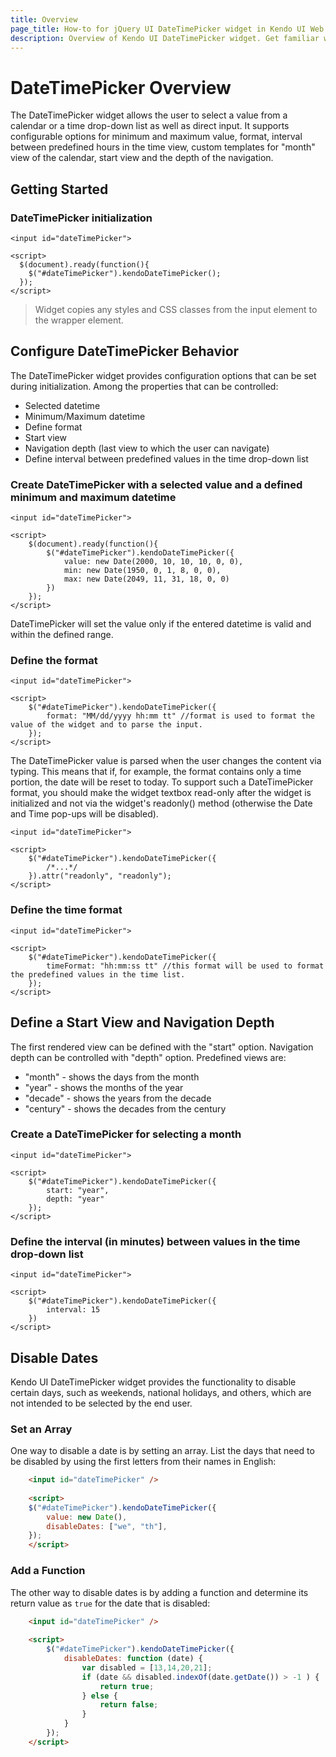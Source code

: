 ```yaml
---
title: Overview
page_title: How-to for jQuery UI DateTimePicker widget in Kendo UI Web framework
description: Overview of Kendo UI DateTimePicker widget. Get familiar with the configuration options of the control and define the interval between values in the time drop-down list.
---
```


# DateTimePicker Overview

The DateTimePicker widget allows the user to select a value from a
calendar or a time drop-down list as well as direct input.
It supports configurable options for minimum and maximum value, format, interval between predefined hours in the time view, custom templates for "month" view
of the calendar, start view and the depth of the navigation.


## Getting Started

### DateTimePicker initialization
    
    <input id="dateTimePicker"> 

    <script>
      $(document).ready(function(){
        $("#dateTimePicker").kendoDateTimePicker();
      });
    </script>

> Widget copies any styles and CSS classes from the input element to the wrapper element.

## Configure DateTimePicker Behavior

The DateTimePicker widget provides configuration options that can be set
during initialization. Among the properties that can be controlled:


*   Selected datetime
*   Minimum/Maximum datetime
*   Define format
*   Start view
*   Navigation depth (last view to which the user can navigate)
*   Define interval between predefined values in the time drop-down list

### Create DateTimePicker with a selected value and a defined minimum and maximum datetime
    <input id="dateTimePicker"> 

    <script>
        $(document).ready(function(){
            $("#dateTimePicker").kendoDateTimePicker({
                value: new Date(2000, 10, 10, 10, 0, 0),
                min: new Date(1950, 0, 1, 8, 0, 0),
                max: new Date(2049, 11, 31, 18, 0, 0)
            })
        });
    </script>

DateTimePicker will set the value only if the entered datetime is valid and
within the defined range.

### Define the format
    <input id="dateTimePicker"> 

    <script>
        $("#dateTimePicker").kendoDateTimePicker({
            format: "MM/dd/yyyy hh:mm tt" //format is used to format the value of the widget and to parse the input.
        });
    </script>

The DateTimePicker value is parsed when the user changes the content via typing. This means that if, for example, the format contains only a time portion, the date will be reset to today.
To support such a DateTimePicker format, you should make the widget textbox read-only after the widget is initialized and not via the widget's readonly() method (otherwise the Date and Time pop-ups will be disabled).
    
    <input id="dateTimePicker"> 

    <script>
        $("#dateTimePicker").kendoDateTimePicker({
            /*...*/
        }).attr("readonly", "readonly");
    </script>

### Define the time format
    
    <input id="dateTimePicker"> 
    
    <script>
        $("#dateTimePicker").kendoDateTimePicker({
            timeFormat: "hh:mm:ss tt" //this format will be used to format the predefined values in the time list.
        });
    </script>     

## Define a Start View and Navigation Depth


The first rendered view can be defined with the "start" option.
Navigation depth can be controlled with "depth" option. Predefined
views are:


*   "month" - shows the days from the month
*   "year" - shows the months of the year
*   "decade" - shows the years from the decade
*   "century" - shows the decades from the century

### Create a DateTimePicker for selecting a month
    <input id="dateTimePicker"> 
    
    <script>
        $("#dateTimePicker").kendoDateTimePicker({
            start: "year",
            depth: "year"
        });
    </script>

### Define the interval (in minutes) between values in the time drop-down list
    
    <input id="dateTimePicker"> 
    
    <script>
        $("#dateTimePicker").kendoDateTimePicker({
            interval: 15
        })
    </script>

## Disable Dates

Kendo UI DateTimePicker widget provides the functionality to disable certain days, such as weekends, national holidays, and others, which are not intended to be selected by the end user.  

### Set an Array

One way to disable a date is by setting an array. List the days that need to be disabled by using the first letters from their names in English:

```html 
    <input id="dateTimePicker" />
    
    <script>
    $("#dateTimePicker").kendoDateTimePicker({
		value: new Date(),
		disableDates: ["we", "th"],
	});
    </script>
```

### Add a Function

The other way to disable dates is by adding a function and determine its return value as `true` for the date that is disabled: 

```html  
    <input id="dateTimePicker" />
    
    <script>
        $("#dateTimePicker").kendoDateTimePicker({                
            disableDates: function (date) {
                var disabled = [13,14,20,21];                
                if (date && disabled.indexOf(date.getDate()) > -1 ) {
                    return true;
                } else {
                    return false;
                }
            }
        });
    </script>
```